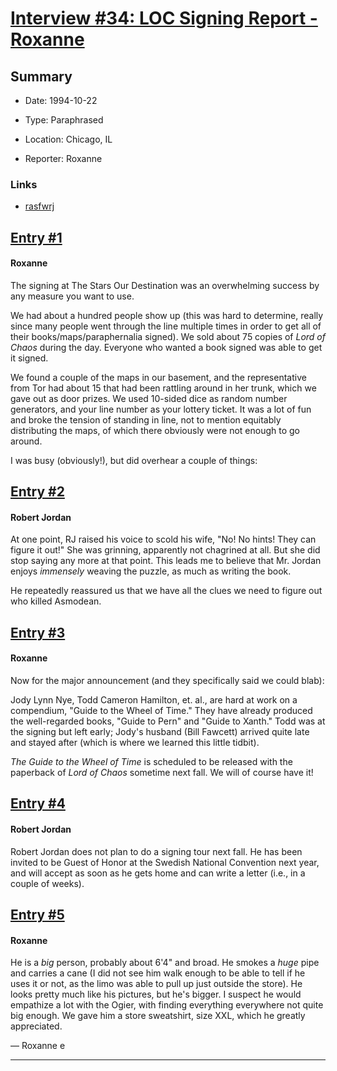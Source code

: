 # [Interview #34: LOC Signing Report - Roxanne](https://www.theoryland.com/intvmain.php?i=34)

## Summary

- Date: 1994-10-22

- Type: Paraphrased

- Location: Chicago, IL

- Reporter: Roxanne

### Links

- [rasfwrj](http://groups.google.com/group/rec.arts.sf.written.robert-jordan/msg/afd9c601d0387953)


## [Entry #1](https://www.theoryland.com/intvmain.php?i=34#1)

#### Roxanne

The signing at The Stars Our Destination was an overwhelming success by any measure you want to use.

We had about a hundred people show up (this was hard to determine, really since many people went through the line multiple times in order to get all of their books/maps/paraphernalia signed). We sold about 75 copies of
*Lord of Chaos*
during the day. Everyone who wanted a book signed was able to get it signed.

We found a couple of the maps in our basement, and the representative from Tor had about 15 that had been rattling around in her trunk, which we gave out as door prizes. We used 10-sided dice as random number generators, and your line number as your lottery ticket. It was a lot of fun and broke the tension of standing in line, not to mention equitably distributing the maps, of which there obviously were not enough to go around.

I was busy (obviously!), but did overhear a couple of things:

## [Entry #2](https://www.theoryland.com/intvmain.php?i=34#2)

#### Robert Jordan

At one point, RJ raised his voice to scold his wife, "No! No hints! They can figure it out!" She was grinning, apparently not chagrined at all. But she did stop saying any more at that point. This leads me to believe that Mr. Jordan enjoys
*immensely*
weaving the puzzle, as much as writing the book.

He repeatedly reassured us that we have all the clues we need to figure out who killed Asmodean.

## [Entry #3](https://www.theoryland.com/intvmain.php?i=34#3)

#### Roxanne

Now for the major announcement (and they specifically said we could blab):

Jody Lynn Nye, Todd Cameron Hamilton, et. al., are hard at work on a compendium, "Guide to the Wheel of Time." They have already produced the well-regarded books, "Guide to Pern" and "Guide to Xanth." Todd was at the signing but left early; Jody's husband (Bill Fawcett) arrived quite late and stayed after (which is where we learned this little tidbit).

*The Guide to the Wheel of Time*
is scheduled to be released with the paperback of
*Lord of Chaos*
sometime next fall. We will of course have it!

## [Entry #4](https://www.theoryland.com/intvmain.php?i=34#4)

#### Robert Jordan

Robert Jordan does not plan to do a signing tour next fall. He has been invited to be Guest of Honor at the Swedish National Convention next year, and will accept as soon as he gets home and can write a letter (i.e., in a couple of weeks).

## [Entry #5](https://www.theoryland.com/intvmain.php?i=34#5)

#### Roxanne

He is a
*big*
person, probably about 6'4" and broad. He smokes a
*huge*
pipe and carries a cane (I did not see him walk enough to be able to tell if he uses it or not, as the limo was able to pull up just outside the store). He looks pretty much like his pictures, but he's bigger. I suspect he would empathize a lot with the Ogier, with finding everything everywhere not quite big enough. We gave him a store sweatshirt, size XXL, which he greatly appreciated.

— Roxanne e


---


